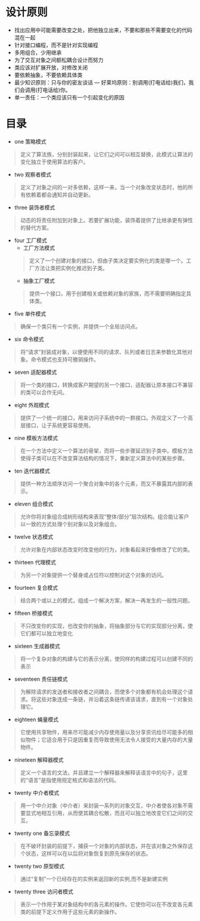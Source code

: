# 设计原则
- 找出应用中可能需要改变之处，把他独立出来，不要和那些不需要变化的代码混在一起
- 针对接口编程，而不是针对实现编程
- 多用组合，少用继承
- 为了交互对象之间额松耦合设计而努力
- 类应该对扩展开放，对修改关闭
- 要依赖抽象，不要依赖具体类
- 最少知识原则：只与你的密友谈话
— 好莱坞原则：别调用(打电话给)我们，我们会调用(打电话给)你。
- 单一责任：一个类应该只有一个引起变化的原因
# 目录
- one 策略模式
> 定义了算法族，分别封装起来，让它们之间可以相互替换，此模式让算法的变化独立于使用算法的客户。
- two 观察者模式
> 定义了对象之间的一对多依赖，这样一来，当一个对象改变状态时，他的所有依赖着都会通知并自动更新。
- three 装饰者模式
> 动态的将责任附加到对象上。若要扩展功能，装饰着提供了比继承更有弹性的替代方案。
- four 工厂模式  
    - 工厂方法模式
    > 定义了一个创建对象的接口，但由子类决定要实例化的类是哪一个。工厂方法让类把实例化推迟到子类。
    - 抽象工厂模式
    > 提供一个接口，用于创建相关或依赖对象的家族，而不需要明确指定具体类。
- five 单件模式
> 确保一个类只有一个实例，并提供一个全局访问点。
- six 命令模式
> 将“请求”封装成对象，以便使用不同的请求、队列或者日志来参数化其他对象。命令模式也支持可撤销操作。
- seven 适配器模式
> 将一个类的接口，转换成客户期望的另一个接口，适配器让原本接口不兼容的类可以合作无间。
- eight 外观模式
> 提供了一个统一的接口，用来访问子系统中的一群接口。外观定义了一个高层接口，让子系统更容易使用。
- nine 模板方法模式
> 在一个方法中定义一个算法的骨架，而将一些步骤延迟到子类中。模板方法使得子类可以在不改变算法结构的情况下，重新定义算法中的某些步骤。
- ten 迭代器模式
> 提供一种方法顺序访问一个聚合对象中的各个元素，而又不暴露其内部的表示。
- eleven 组合模式
> 允许你将对象组合成树形结构来表现“整体/部分”层次结构。组合能让客户以一致的方式处理个别对象以及对象组合。
- twelve 状态模式
> 允许对象在内部状态改变时改变他的行为，对象看起来好像修改了它的类。
- thirteen 代理模式
> 为另一个对象提供一个替身或占位符以控制对这个对象的访问。
- fourteen 复合模式
> 结合两个或以上的模式，组成一个解决方案，解决一再发生的一般性问题。
- fifteen 桥接模式
> 不只改变你的实现，也改变你的抽象，将抽象部分与它的实现部分分离，使它们都可以独立地变化
- sixteen 生成器模式
> 将一个复杂对象的构建与它的表示分离，使同样的构建过程可以创建不同的表示
- seventeen 责任链模式
> 为解除请求的发送者和接收者之间耦合，而使多个对象都有机会处理这个请求。将这些对象连成一条链，并沿着这条链传递该请求，直到有一个对象处理它。
- eighteen 蝇量模式
> 它使用共享物件，用来尽可能减少内存使用量以及分享资讯给尽可能多的相似物件；它适合用于只是因重复而导致使用无法令人接受的大量内存的大量物件。
- nineteen 解释器模式
> 定义一个语言的文法，并且建立一个解释器来解释该语言中的句子，这里的“语言”是指使用规定格式和语法的代码。
- twenty 中介者模式
> 用一个中介对象（中介者）来封装一系列的对象交互，中介者使各对象不需要显式地相互引用，从而使其耦合松散，而且可以独立地改变它们之间的交互。
- twenty one 备忘录模式
> 在不破坏封装的前提下，捕获一个对象的内部状态，并在该对象之外保存这个状态，这样可以在以后将对象恢复到原先保存的状态。
- twenty two 原型模式
> 通过“复制”一个已经存在的实例来返回新的实例,而不是新建实例
- twenty three 访问者模式
> 表示一个作用于某对象结构中的各元素的操作。它使你可以在不改变各元素类的前提下定义作用于这些元素的新操作。